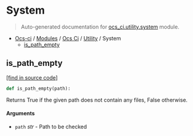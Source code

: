 # System

> Auto-generated documentation for [ocs_ci.utility.system](https://github.com/gklein/ocs-ci/blob/master/ocs_ci/utility/system.py) module.

- [Ocs-ci](../../README.md#ocs-ci) / [Modules](../../MODULES.md#ocs-ci-modules) / [Ocs Ci](../index.md#ocs-ci) / [Utility](index.md#utility) / System
    - [is_path_empty](#is_path_empty)

## is_path_empty

[[find in source code]](https://github.com/gklein/ocs-ci/blob/master/ocs_ci/utility/system.py#L4)

```python
def is_path_empty(path):
```

Returns True if the given path does not contain any files, False otherwise.

#### Arguments

- `path` *str* - Path to be checked
